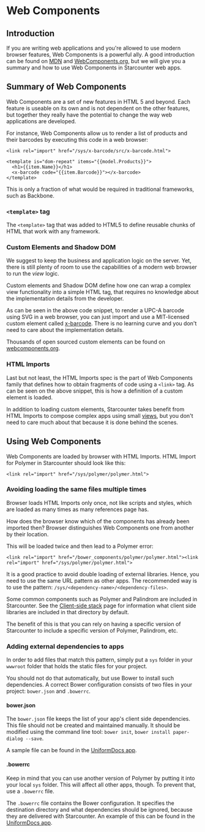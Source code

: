 # Web Components

## Introduction

If you are writing web applications and you're allowed to use modern browser features, Web Components is a powerful ally. A good introduction can be found on [MDN](https://developer.mozilla.org/en-US/docs/Web/Web_Components) and [WebComponents.org](https://www.webcomponents.org/introduction/), but we will give you a summary and how to use Web Components in Starcounter web apps.

## Summary of Web Components

Web Components are a set of new features in HTML 5 and beyond. Each feature is useable on its own and is not dependent on the other features, but together they really have the potential to change the way web applications are developed.

For instance, Web Components allow us to render a list of products and their barcodes by executing this code in a web browser:

```markup
<link rel="import" href="/sys/x-barcode/src/x-barcode.html">

<template is="dom-repeat" items="{{model.Products}}">
  <h1>{{item.Name}}</h1>
  <x-barcode code="{{item.Barcode}}"></x-barcode>
</template>
```

This is only a fraction of what would be required in traditional frameworks, such as Backbone.

### `<template>` tag

The `<template>` tag that was added to HTML5 to define reusable chunks of HTML that work with any framework.

### Custom Elements and Shadow DOM

We suggest to keep the business and application logic on the server. Yet, there is still plenty of room to use the capabilities of a modern web browser to run the _view_ logic.

Custom elements and Shadow DOM define how one can wrap a complex view functionality into a simple HTML tag, that requires no knowledge about the implementation details from the developer.

As can be seen in the above code snippet, to render a UPC-A barcode using SVG in a web browser, you can just import and use a MIT-licensed custom element called [x-barcode](https://github.com/girliemac/x-barcode). There is no learning curve and you don't need to care about the implementation details.

Thousands of open sourced custom elements can be found on [webcomponents.org](https://webcomponents.org).

### HTML Imports

Last but not least, the HTML Imports spec is the part of Web Components family that defines how to obtain fragments of code using a `<link>` tag. As can be seen on the above snippet, this is how a definition of a custom element is loaded.

In addition to loading custom elements, Starcounter takes benefit from HTML Imports to compose complex apps using small [views](html-views.md), but you don't need to care much about that because it is done behind the scenes.

## Using Web Components

Web Components are loaded by browser with HTML Imports. HTML Import for Polymer in Starcounter should look like this:

```markup
<link rel="import" href="/sys/polymer/polymer.html">
```

### Avoiding loading the same files multiple times <a id="avoiding-loading-the-same-files-multiple-times"></a>

Browser loads HTML Imports only once, not like scripts and styles, which are loaded as many times as many references page has.

How does the browser know which of the components has already been imported then? Browser distinguishes Web Components one from another by their location.

This will be loaded twice and then lead to a Polymer error:

```markup
<link rel="import" href="/bower_components/polymer/polymer.html"><link rel="import" href="/sys/polymer/polymer.html">
```

It is a good practice to avoid double loading of external libraries. Hence, you need to use the same URL pattern as other apps. The recommended way is to use the pattern: `/sys/<dependency-name>/<dependency-files>`.

Some common components such as Polymer and Palindrom are included in Starcounter. See the [Client-side stack](client-side-stack.md) page for information what client side libraries are included in that directory by default.

The benefit of this is that you can rely on having a specific version of Starcounter to include a specific version of Polymer, Palindrom, etc.

### Adding external dependencies to apps <a id="adding-external-dependencies-to-your-apps"></a>

In order to add files that match this pattern, simply put a `sys` folder in your `wwwroot` folder that holds the static files for your project.

You should not do that automatically, but use Bower to install such dependencies. A correct Bower configuration consists of two files in your project: `bower.json` and `.bowerrc`.

#### bower.json <a id="bower.json"></a>

The `bower.json` file keeps the list of your app's client side dependencies. This file should not be created and maintained manually. It should be modified using the command line tool: `bower init`, `bower install paper-dialog --save`.

A sample file can be found in the [UniformDocs app](https://github.com/Starcounter/UniformDocs/blob/master-2.4/src/UniformDocs/bower.json).

#### .bowerrc <a id=".bowerrc"></a>

Keep in mind that you can use another version of Polymer by putting it into your local `sys` folder. This will affect all other apps, though. To prevent that, use a `.bowerrc` file.

The `.bowerrc` file contains the Bower configuration. It specifies the destination directory and what dependencies should be ignored, because they are delivered with Starcounter. An example of this can be found in the [UniformDocs app](https://github.com/Starcounter/UniformDocs/blob/master-2.4/src/UniformDocs/.bowerrc).

